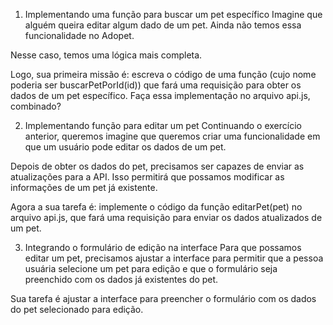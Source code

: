 1) Implementando uma função para buscar um pet específico
Imagine que alguém queira editar algum dado de um pet. Ainda não temos essa funcionalidade no Adopet.

Nesse caso, temos uma lógica mais completa.

Logo, sua primeira missão é: escreva o código de uma função (cujo nome poderia ser buscarPetPorId(id)) que fará uma requisição para obter os dados de um pet específico. Faça essa implementação no arquivo api.js, combinado?

2) Implementando função para editar um pet
Continuando o exercício anterior, queremos imagine que queremos criar uma funcionalidade em que um usuário pode editar os dados de um pet.

Depois de obter os dados do pet, precisamos ser capazes de enviar as atualizações para a API. Isso permitirá que possamos modificar as informações de um pet já existente.

Agora a sua tarefa é: implemente o código da função editarPet(pet) no arquivo api.js, que fará uma requisição para enviar os dados atualizados de um pet.

3) Integrando o formulário de edição na interface
Para que possamos editar um pet, precisamos ajustar a interface para permitir que a pessoa usuária selecione um pet para edição e que o formulário seja preenchido com os dados já existentes do pet.

Sua tarefa é ajustar a interface para preencher o formulário com os dados do pet selecionado para edição.